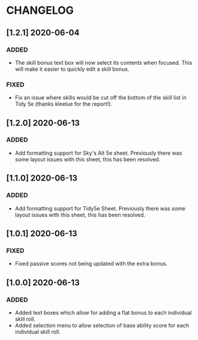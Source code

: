 # CHANGELOG

## [1.2.1] 2020-06-04

### ADDED

- The skill bonus text box will now select its contents when focused. This will make it easier to quickly edit a skill bonus.

### FIXED

- Fix an issue where skills would be cut off the bottom of the skill list in Tidy 5e (thanks kleelue for the report!).

## [1.2.0] 2020-06-13

### ADDED

- Add formatting support for Sky's Alt 5e sheet. Previously there was some layout issues with this sheet, this has been resolved.

## [1.1.0] 2020-06-13

### ADDED

- Add formatting support for Tidy5e Sheet. Previously there was some layout issues with this sheet, this has been resolved.

## [1.0.1] 2020-06-13

### FIXED

- Fixed passive scores not being updated with the extra bonus.

## [1.0.0] 2020-06-13

### ADDED

- Added text boxes which allow for adding a flat bonus to each individual skill roll.
- Added selection menu to allow selection of base ability score for each individual skill roll.
